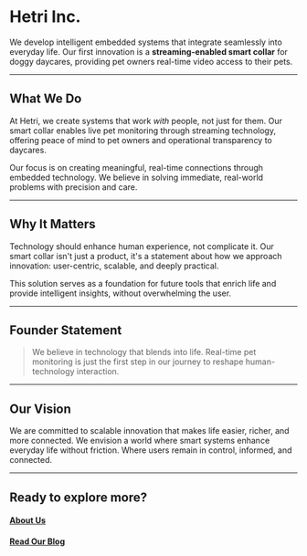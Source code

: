 # Hetri Inc.

We develop intelligent embedded systems that integrate seamlessly into everyday life. Our first innovation is a **streaming-enabled smart collar** for doggy daycares, providing pet owners real-time video access to their pets.

---

## What We Do

At Hetri, we create systems that work *with* people, not just for them. Our smart collar enables live pet monitoring through streaming technology, offering peace of mind to pet owners and operational transparency to daycares.

Our focus is on creating meaningful, real-time connections through embedded technology. We believe in solving immediate, real-world problems with precision and care.

---

## Why It Matters

Technology should enhance human experience, not complicate it. Our smart collar isn't just a product, it's a statement about how we approach innovation: user-centric, scalable, and deeply practical.

This solution serves as a foundation for future tools that enrich life and provide intelligent insights, without overwhelming the user.

---

## Founder Statement

> We believe in technology that blends into life. Real-time pet monitoring is just the first step in our journey to reshape human-technology interaction.

---

## Our Vision

We are committed to scalable innovation that makes life easier, richer, and more connected. We envision a world where smart systems enhance everyday life without friction. Where users remain in control, informed, and connected.

---

## Ready to explore more?
#### [About Us](about.md)
#### [Read Our Blog](blog.md)
